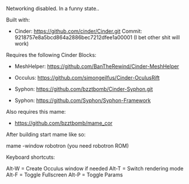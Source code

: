Networking disabled.  In a funny state..

Built with:
* Cinder: https://github.com/cinder/Cinder.git
Commit:  9218757e8a5bcd864a2886bec7212dfee1a00001 (I bet other shit will work)

Requires the following Cinder Blocks:
* MeshHelper: https://github.com/BanTheRewind/Cinder-MeshHelper
* Occulus: https://github.com/simongeilfus/Cinder-OculusRift
* Syphon: https://github.com/bzztbomb/Cinder-Syphon.git

* Syphon: https://github.com/Syphon/Syphon-Framework

Also requires this mame:
* https://github.com/bzztbomb/mame_cor

After building start mame like so:

mame -window robotron (you need robotron ROM)

Keyboard shortcuts:

Alt-W = Create Occulus window if needed
Alt-T = Switch rendering mode
Alt-F = Toggle Fullscreen
Alt-P = Toggle Params